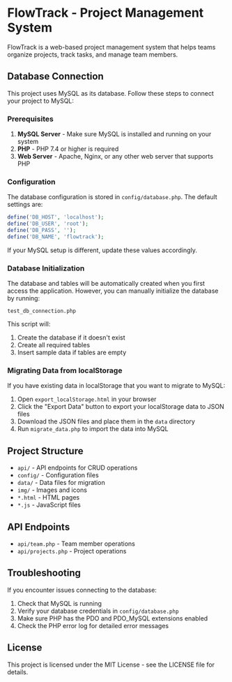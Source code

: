 # FlowTrack - Project Management System

FlowTrack is a web-based project management system that helps teams organize projects, track tasks, and manage team members.

## Database Connection

This project uses MySQL as its database. Follow these steps to connect your project to MySQL:

### Prerequisites

1. **MySQL Server** - Make sure MySQL is installed and running on your system
2. **PHP** - PHP 7.4 or higher is required
3. **Web Server** - Apache, Nginx, or any other web server that supports PHP

### Configuration

The database configuration is stored in `config/database.php`. The default settings are:

```php
define('DB_HOST', 'localhost');
define('DB_USER', 'root');
define('DB_PASS', '');
define('DB_NAME', 'flowtrack');
```

If your MySQL setup is different, update these values accordingly.

### Database Initialization

The database and tables will be automatically created when you first access the application. However, you can manually initialize the database by running:

```
test_db_connection.php
```

This script will:
1. Create the database if it doesn't exist
2. Create all required tables
3. Insert sample data if tables are empty

### Migrating Data from localStorage

If you have existing data in localStorage that you want to migrate to MySQL:

1. Open `export_localStorage.html` in your browser
2. Click the "Export Data" button to export your localStorage data to JSON files
3. Download the JSON files and place them in the `data` directory
4. Run `migrate_data.php` to import the data into MySQL

## Project Structure

- `api/` - API endpoints for CRUD operations
- `config/` - Configuration files
- `data/` - Data files for migration
- `img/` - Images and icons
- `*.html` - HTML pages
- `*.js` - JavaScript files

## API Endpoints

- `api/team.php` - Team member operations
- `api/projects.php` - Project operations

## Troubleshooting

If you encounter issues connecting to the database:

1. Check that MySQL is running
2. Verify your database credentials in `config/database.php`
3. Make sure PHP has the PDO and PDO_MySQL extensions enabled
4. Check the PHP error log for detailed error messages

## License

This project is licensed under the MIT License - see the LICENSE file for details. 